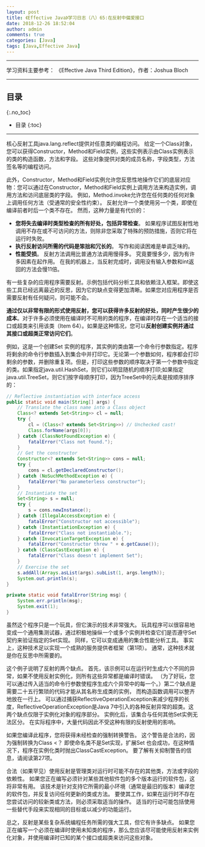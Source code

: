 ```yaml
---
layout: post
title: 《Effective Java》学习日志（八）65:在反射中偏爱接口
date: 2018-12-26 18:52:04
author: admin
comments: true
categories: [Java]
tags: [Java,Effective Java]
---
```




<!-- more -->

------

学习资料主要参考： 《Effective Java Third Edition》，作者：Joshua Bloch

------

## 目录
{:.no_toc}

* 目录
{:toc}

------

核心反射工具java.lang.reflect提供对任意类的编程访问。 给定一个Class对象，您可以获得Constructor，Method和Field实例，这些实例表示由Class实例表示的类的构造函数，方法和字段。 这些对象提供对类的成员名称，字段类型，方法签名等的编程访问。

此外，Constructor，Method和Field实例允许您反思性地操作它们的底层对应物：您可以通过在Constructor，Method和Field实例上调用方法来构造实例，调用方法和访问底层类的字段。 例如，Method.invoke允许您在任何类的任何对象上调用任何方法（受通常的安全性约束）。 反射允许一个类使用另一个类，即使在编译前者时后一个类不存在。 然而，这种力量是有代价的：

- **您将失去编译时类型检查的所有好处，包括异常检查**。 如果程序试图反射性地调用不存在或不可访问的方法，则除非您采取了特殊的预防措施，否则它将在运行时失败。
- **执行反射访问所需的代码是笨拙和冗长的**。 写作和阅读困难是单调乏味的。
- **性能受损**。 反射方法调用比普通方法调用慢得多。 究竟要慢多少，因为有许多因素在起作用。 在我的机器上，当反射完成时，调用没有输入参数和int返回的方法会慢11倍。

有一些复杂的应用程序需要反射。示例包括代码分析工具和依赖注入框架。即使这些工具已经远离最近的反思，因为它的缺点变得更加清晰。如果您对应用程序是否需要反射有任何疑问，则可能不会。

**通过仅以非常有限的形式使用反射，您可以获得许多反射的好处，同时产生很少的成本**。对于许多必须使用在编译时不可用的类的程序，在编译时存在一个适当的接口或超类来引用该类（Item 64）。如果是这种情况，您可以**反射创建实例并通过其接口或超类正常访问它们**。

例如，这是一个创建Set <String>实例的程序，其实例的类由第一个命令行参数指定。程序将剩余的命令行参数插入到集合中并打印它。无论第一个参数如何，程序都会打印剩余的参数，并删除重复项。但是，打印这些参数的顺序取决于第一个参数中指定的类。如果指定java.util.HashSet，则它们以明显随机的顺序打印;如果指定java.util.TreeSet，则它们按字母顺序打印，因为TreeSet中的元素是按顺序排序的：

```java
// Reflective instantiation with interface access
public static void main(String[] args) {
    // Translate the class name into a Class object
    Class<? extends Set<String>> cl = null;
    try {
        cl = (Class<? extends Set<String>>) // Unchecked cast!
        Class.forName(args[0]);
    } catch (ClassNotFoundException e) {
    	fatalError("Class not found.");
    }
    // Get the constructor
    Constructor<? extends Set<String>> cons = null;
    try {
    	cons = cl.getDeclaredConstructor();
    } catch (NoSuchMethodException e) {
    	fatalError("No parameterless constructor");
    }
    // Instantiate the set
    Set<String> s = null;
    try {
    	s = cons.newInstance();
    } catch (IllegalAccessException e) {
    	fatalError("Constructor not accessible");
    } catch (InstantiationException e) {
    	fatalError("Class not instantiable.");
    } catch (InvocationTargetException e) {
    	fatalError("Constructor threw " + e.getCause());
    } catch (ClassCastException e) {
    	fatalError("Class doesn't implement Set");
    }
    // Exercise the set
    s.addAll(Arrays.asList(args).subList(1, args.length));
    System.out.println(s);
}

private static void fatalError(String msg) {
    System.err.println(msg);
    System.exit(1);
}
```

虽然这个程序只是一个玩具，但它演示的技术非常强大。 玩具程序可以很容易地变成一个通用集测试器，通过积极地操纵一个或多个实例并检查它们是否遵守Set契约来验证指定的Set实现。 同样，它可以变成通用的集合性能分析工具。 事实上，这种技术足以实现一个成熟的服务提供者框架（第1项）。 通常，这种技术就是你在反思中所需要的。

这个例子说明了反射的两个缺点。 首先，该示例可以在运行时生成六个不同的异常，如果不使用反射实例化，则所有这些异常都是编译时错误。 （为了好玩，您可以通过传入适当的命令行参数使程序生成六个异常中的每一个。）第二个缺点是需要二十五行繁琐的代码才能从其名称生成类的实例， 而构造函数调用可以整齐地放在一行上。 可以通过捕获ReflectiveOperationException来减少程序的长度，ReflectiveOperationException是Java 7中引入的各种反射异常的超类。这两个缺点仅限于实例化对象的程序部分。 实例化后，该集合与任何其他Set实例无法区分。 在实际程序中，大量代码因此不受这种有限的反射使用的影响。

如果您编译此程序，您将获得未经检查的强制转换警告。 这个警告是合法的，因为强制转换为Class <？ 即使命名类不是Set实现，扩展Set <String>也会成功，在这种情况下，程序在实例化类时抛出ClassCastException。 要了解有关抑制警告的信息，请阅读第27项。

合法（如果罕见）使用反射是管理类对运行时可能不存在的其他类，方法或字段的依赖性。 如果您正在编写必须针对某些其他软件包的多个版本运行的软件包，这将非常有用。 该技术是针对支持它所需的最小环境（通常是最旧的版本）编译您的软件包，并反复访问任何更新的类或方法。 要使其工作，如果在运行时不存在您尝试访问的较新类或方法，则必须采取适当的操作。 适当的行动可能包括使用一些替代手段来实现相同的目标或以减少的功能运行。

总之，反射是某些复杂系统编程任务所需的强大工具，但它有许多缺点。 如果您正在编写一个必须在编译时使用未知类的程序，那么您应该尽可能使用反射来实例化对象，并使用编译时已知的某个接口或超类来访问这些对象。

